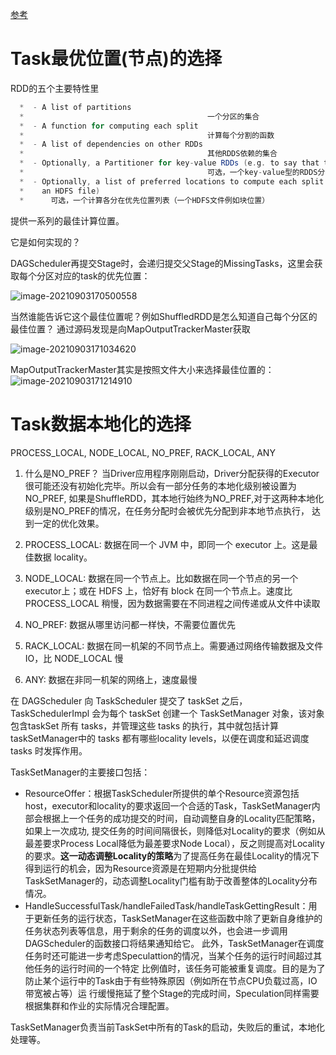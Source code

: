[参考](https://mp.weixin.qq.com/s?__biz=MzIwMjA2MTk4Ng==&mid=2247485146&idx=1&sn=2d9cb26aa356baeaf1ced6054329acd0&chksm=96e52717a192ae013c26520f478d209fca557dc5ed9507b2d8b29123b9498bfc0b1f5e3412c3&scene=21#wechat_redirect)

# Task最优位置(节点)的选择

RDD的五个主要特性里

```scala
  *  - A list of partitions
  *                                         一个分区的集合
  *  - A function for computing each split
  *                                         计算每个分割的函数
  *  - A list of dependencies on other RDDs
  *                                         其他RDDS依赖的集合
  *  - Optionally, a Partitioner for key-value RDDs (e.g. to say that the RDD is hash-partitioned)
  *                                         可选，一个key-value型的RDDS分区（例如说RDD是哈希分区）
  *  - Optionally, a list of preferred locations to compute each split on (e.g. block locations for
  *    an HDFS file)
  *      可选，一个计算各分在优先位置列表（一个HDFS文件例如块位置）
```

提供一系列的最佳计算位置。

它是如何实现的？ 

DAGScheduler再提交Stage时，会递归提交父Stage的MissingTasks，这里会获取每个分区对应的task的优先位置：

![image-20210903170500558](https://gitee.com/luckywind/PigGo/raw/master/image/image-20210903170500558.png)

当然谁能告诉它这个最佳位置呢？例如ShuffledRDD是怎么知道自己每个分区的最佳位置？ 通过源码发现是向MapOutputTrackerMaster获取

![image-20210903171034620](https://gitee.com/luckywind/PigGo/raw/master/image/image-20210903171034620.png)

MapOutputTrackerMaster其实是按照文件大小来选择最佳位置的：
![image-20210903171214910](https://gitee.com/luckywind/PigGo/raw/master/image/image-20210903171214910.png)

# Task数据本地化的选择

PROCESS_LOCAL, NODE_LOCAL, NO_PREF, RACK_LOCAL, ANY

1. 什么是NO_PREF？
     当Driver应用程序刚刚启动，Driver分配获得的Executor很可能还没有初始化完毕。所以会有一部分任务的本地化级别被设置为NO_PREF,
   如果是ShuffleRDD，其本地行始终为NO_PREF,对于这两种本地化级别是NO_PREF的情况，在任务分配时会被优先分配到非本地节点执行，
   达到一定的优化效果。

2. PROCESS_LOCAL: 数据在同一个 JVM 中，即同一个 executor 上。这是最佳数据 locality。

3. NODE_LOCAL: 数据在同一个节点上。比如数据在同一个节点的另一个 executor上；或在 HDFS 上，恰好有 block 在同一个节点上。速度比
               PROCESS_LOCAL 稍慢，因为数据需要在不同进程之间传递或从文件中读取

4. NO_PREF: 数据从哪里访问都一样快，不需要位置优先

5. RACK_LOCAL: 数据在同一机架的不同节点上。需要通过网络传输数据及文件 IO，比 NODE_LOCAL 慢

6. ANY: 数据在非同一机架的网络上，速度最慢

   

  在 DAGScheduler 向 TaskScheduler 提交了 taskSet 之后，TaskSchedulerImpl 会为每个 taskSet 创建一个
 TaskSetManager 对象，该对象包含taskSet 所有 tasks，并管理这些 tasks 的执行，其中就包括计算 taskSetManager中的 tasks 都有哪些locality levels，以便在调度和延迟调度 tasks 时发挥作用。

 TaskSetManager的主要接口包括：

- ResourceOffer：根据TaskScheduler所提供的单个Resource资源包括 host，executor和locality的要求返回一个合适的Task，TaskSetManager内部会根据上一个任务的成功提交的时间，自动调整自身的Locality匹配策略，如果上一次成功, 提交任务的时间间隔很长，则降低对Locality的要求（例如从最差要求Process Local降低为最差要求Node Local），反之则提高对Locality的要求。**这一动态调整Locality的策略**为了提高任务在最佳Locality的情况下得到运行的机会，因为Resource资源是在短期内分批提供给TaskSetManager的，动态调整Locality门槛有助于改善整体的Locality分布情况。
-  HandleSuccessfulTask/handleFailedTask/handleTaskGettingResult：用于更新任务的运行状态，TaskSetManager在这些函数中除了更新自身维护的任务状态列表等信息，用于剩余的任务的调度以外，也会进一步调用DAGScheduler的函数接口将结果通知给它。
   此外，TaskSetManager在调度任务时还可能进一步考虑Speculattion的情况，当某个任务的运行时间超过其他任务的运行时间的一个特定
   比例值时，该任务可能被重复调度。目的是为了防止某个运行中的Task由于有些特殊原因（例如所在节点CPU负载过高，IO带宽被占等）运
   行缓慢拖延了整个Stage的完成时间，Speculation同样需要根据集群和作业的实际情况合理配置。

 TaskSetManager负责当前TaskSet中所有的Task的启动，失败后的重试，本地化处理等。

